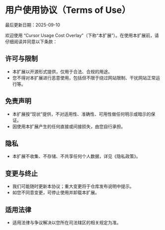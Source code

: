 # 用户使用协议（Terms of Use）

最后更新日期：2025-09-10

欢迎使用 “Cursor Usage Cost Overlay”（下称“本扩展”）。在使用本扩展前，请仔细阅读并同意以下条款：

## 许可与限制
- 本扩展以开源形式提供，仅用于合法、合规的用途。
- 您不得对本扩展进行恶意使用，包括但不限于绕过网站限制、干扰网站正常运行等。

## 免责声明
- 本扩展按“现状”提供，不对适用性、准确性、可用性做任何明示或暗示的保证。
- 因使用本扩展产生的任何直接或间接损失，由您自行承担。

## 隐私
- 本扩展不收集、不存储、不共享任何个人数据，详见《隐私政策》。

## 变更与终止
- 我们可能随时更新本协议；重大变更将于仓库发布说明中提示。
- 如您不同意变更，可停止使用并卸载本扩展。

## 适用法律
- 适用法律与争议解决以您所在司法辖区的相关规定为准。
